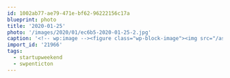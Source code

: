 ```yaml
---
id: 1002ab77-ae79-471e-bf62-96222156c17a
blueprint: photo
title: '2020-01-25'
photo: '/images/2020/01/ec6b5-2020-01-25-2.jpg'
caption: '<!-- wp:image --><figure class="wp-block-image"><img src="/assets/images/2020/01/cf15f-2020-01-25.jpg" /></figure><!-- /wp:image --><!-- wp:image --><figure class="wp-block-image"><img src="/assets/images/2020/01/fa674-2020-01-25-1.jpg" /></figure><!-- /wp:image --><!-- wp:image --><figure class="wp-block-image"><img src="/assets/images/2020/01/ec6b5-2020-01-25-2.jpg" /></figure><!-- /wp:image --><!-- wp:paragraph --><p>The one time a year where this introvert will stand up in front of a crowd. Always fun to help facilitate a Startup Weekend event and watch these teams bring ideas to life. #startupweekend #swpenticton</p><!-- /wp:paragraph -->'
import_id: '21966'
tags:
  - startupweekend
  - swpenticton
---
```

